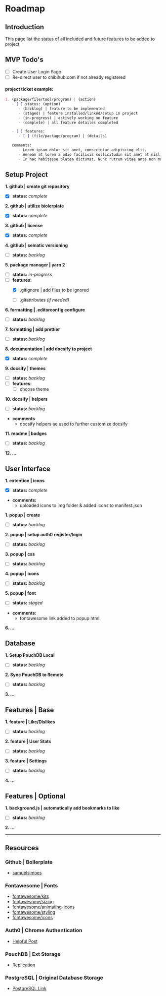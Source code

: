 # Roadmap

## Introduction

This page list the status of all included and future features to be added to project

## MVP Todo's

- [ ] Create User Login Page
- [ ] Re-direct user to chibihub.com if not already registered

#### project ticket example:
```markdown
1. (package/file/tool/program) | (action)
   - [ ] status: (option) 
      - (backlog) | feature to be implemented
      - (staged) | feature installed/linked/setup in project
      - (in-progress) | actively working on feature
      - (complete) | all feature detailes completed

   - [ ] features:
      - [ ] (file/package/program) | (details)
   
   comments:
      - Lorem ipsum dolor sit amet, consectetur adipiscing elit.
      - Aenean at lorem a odio facilisis sollicitudin sit amet at nisl.
      - In hac habitasse platea dictumst. Nunc rutrum vitae ante non maximus.
```

## Setup Project

**1. github | create git repository**

   - [x] **status:** *complete*

**2. github | utilize biolerplate**

   - [x] **status:** *complete*

**3. github | license**
   
   - [x] **status:** *complete*

**4. github | sematic versioning**
   
   - [ ] **status:** *backlog*

**5. package manager | yarn 2**

   - [ ] **status:** *in-progress*
   - [ ] **features:**
     - [x] .gitignore | add files to be ignored
     - [ ] .gitattributes *(if needed)*


**6. formatting | .editorconfig configure**

   - [ ] **status:** *backlog*

**7. formatting | add prettier**

   - [ ] **status:** *backlog*

**8. documentation | add docsify to project**

   - [x] **status:** *complete*

**9. docsify | themes**

   - [ ] **status:** *backlog*
   - [ ] **features:**
     - [ ] choose theme

**10. docsify | helpers**

   - [ ] **status:** *backlog*
   - **comments**
     - docsify helpers ae used to further customize docsify

**11. readme | badges**

   - [ ] **status:** *backlog*

**12. ...**

## User Interface

**1. extention | icons**

   - [x] **status:** *complete*
   - **comments:**
     -  uploaded icons to img folder & added icons to manifest.json
  
**1. popup | create**

   - [ ] **status:** *backlog*   

**2. popup | setup auth0 register/login**

   - [ ] **status:** *backlog*

**3. popup | css**

   - [ ] **status:** *backlog*

**4. popup | icons**

   - [ ] **status:** *backlog*

**5. popup | font**

   - [ ] **status:** *staged*

   - **comments:** 
     - fontawesome link added to popup html

**6. ...**

## Database

**1. Setup PouchDB Local**

   - [ ] **status:** *backlog*

**2. Sync PouchDB to Remote**

   - [ ] **status:** *backlog*

**3. ...**

## Features | Base

**1. feature | Like/Dislikes**

   - [ ] **status:** *backlog*

**2. feature | User Stats**

   - [ ] **status:** *backlog*

**3. feature | Settings**

   - [ ] **status:** *backlog*

**4. ...**

## Features | Optional

**1. background.js | automatically add bookmarks to like**

   - [ ] **status:** *backlog*

**2. ...**

---

## Resources

### Github | Boilerplate

- [samuelsimoes](https://github.com/samuelsimoes/chrome-extension-webpack-boilerplate)

### Fontawesome | Fonts

- [fontawesome/kits](https://fontawesome.com/kits)
- [fontawesome/sizing](https://fontawesome.com/docs/web/style/size)
- [fontawesome/animating-icons](https://fontawesome.com/docs/web/style/animate)
- [fontawesome/styling](https://fontawesome.com/docs/web/style/styling)
- [fontawesome/icons](https://fontawesome.com/icons)

### Auth0 | Chrome Authentication

- [Helpful Post](https://community.auth0.com/t/ultimate-guide-to-auth0-in-a-chrome-extension-popup/61362/2)

### PouchDB | Ext Storage

- [Replication](https://pouchdb.com/guides/replication.html)

### PostgreSQL | Original Database Storage  

- [PostgreSQL Link](https://www.elephantsql.com/)
